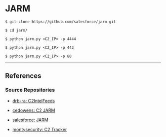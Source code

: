 # JARM

```
$ git clone https://github.com/salesforce/jarm.git

$ cd jarm/

$ python jarm.py <C2_IP> -p 4444

$ python jarm.py <C2_IP> -p 443

$ python jarm.py <C2_IP> -p 80
```

---
## References

### Source Repositories

- [drb-ra: C2IntelFeeds](https://github.com/drb-ra/C2IntelFeeds)

- [cedowens: C2 JARM](https://github.com/cedowens/C2-JARM)

- [salesforce: JARM](https://github.com/salesforce/jarm)

- [montysecurity: C2 Tracker](https://github.com/montysecurity/C2-Tracker)
